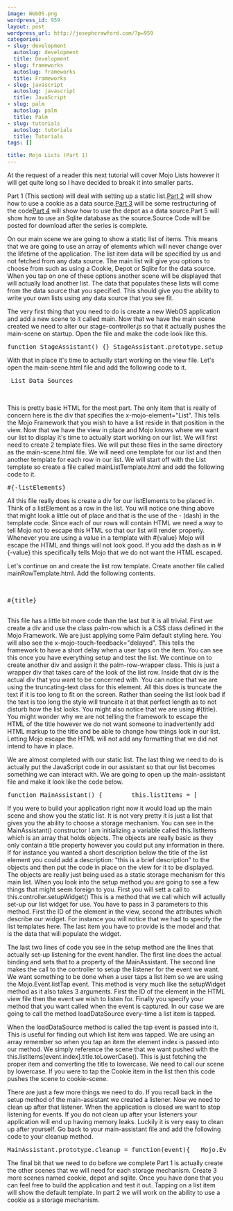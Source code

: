 ```yaml
--- 
image: WebOS.png
wordpress_id: 959
layout: post
wordpress_url: http://josephcrawford.com/?p=959
categories: 
- slug: development
  autoslug: development
  title: Development
- slug: frameworks
  autoslug: frameworks
  title: Frameworks
- slug: javascript
  autoslug: javascript
  title: JavaScript
- slug: palm
  autoslug: palm
  title: Palm
- slug: tutorials
  autoslug: tutorials
  title: Tutorials
tags: []

title: Mojo Lists (Part 1)
---
```


At the request of a reader this next tutorial will cover Mojo Lists however it will get quite long so I have decided to break it into smaller parts.

Part 1 (This section) will deal with setting up a static list.[Part 2](http://www.josephcrawford.com/2009/09/21/mojo-lists-using-a-cookie-as-a-data-source-part-2/) will show how to use a cookie as a data source.[Part 3](http://www.josephcrawford.com/2009/10/03/mojo-lists-restructuring-our-code-part-3/) will be some restructuring of the code[Part 4](http://www.josephcrawford.com/2009/10/11/mojo-lists-using-the-depot-as-a-data-source-part-4/) will show how to use the depot as a data source.Part 5 will show how to use an Sqlite database as the source.Source Code will be posted for download after the series is complete.

On our main scene we are going to show a static list of items.  This means that we are going to use an array of elements which will never change over the lifetime of the application.  The list item data will be specified by us and not fetched from any data source.  The main list will give you options to choose from such as using a Cookie, Depot or Sqlite for the data source.  When you tap on one of these options another scene will be displayed that will actually load another list.  The data that populates these lists will come from the data source that you specified.  This should give you the ability to write your own lists using any data source that you see fit.

The very first thing that you need to do is create a new WebOS application and add a new scene to it called main.  Now that we have the main scene created we need to alter our stage-controller.js so that it actually pushes the main-scene on startup.  Open the file and make the code look like this.
<pre lang="javascript" line="1">function StageAssistant() {} StageAssistant.prototype.setup = function() {    Mojo.Controller.stageController.pushScene(“main”);}</pre>
With that in place it's time to actually start working on the view file.  Let's open the main-scene.html file and add the following code to it.
<pre lang="html" line="1"><div id=“feedTitle” class=“palm-header center”> List Data Sources <div class="“palm-header-spacer”"></div> <div class="“mainScene”" id="“mainScene”"><div id="“mainListWgt”" x-mojo-element="“List”"></div> </div></pre>
This is pretty basic HTML for the most part.  The only item that is really of concern here is the div that specifies the x-mojo-element="List".  This tells the Mojo Framework that you wish to have a list reside in that position in the view.  Now that we have the view in place and Mojo knows where we want our list to display it's time to actually start working on our list.  We will first need to create 2 template files.  We will put these files in the same directory as the main-scene.html file.  We will need one template for our list and then another template for each row in our list.  We will start off with the List template so create a file called mainListTemplate.html and add the following code to it.
<pre lang="html" line="1"><div class="“palm-list”">#{-listElements}</div></pre>
All this file really does is create a div for our listElements to be placed in.  Think of a listElement as a row in the list.  You will notice one thing above that might look a little out of place and that is the use of the - (dash) in the template code.  Since each of our rows will contain HTML we need a way to tell Mojo not to escape this HTML so that our list will render properly.  Whenever you are using a value in a template with #{value} Mojo will escape the HTML and things will not look good.  If you add the dash as in #{-value} this specifically tells Mojo that we do not want the HTML escaped.

Let's continue on and create the list row template.  Create another file called mainRowTemplate.html.  Add the following contents.
<pre lang="html" line="1"><div x-mojo-touch-feedback="“delayed”" class="“palm-row”">    <div class="“palm-row-wrapper”">        <div id=“itemTitle” class=“title truncating-text”>#{title}</div>    </div></pre>
This file has a little bit more code than the last but it is all trivial.  First we create a div and use the class palm-row which is a CSS class defined in the Mojo Framework.  We are just applying some Palm default styling here.  You will also see the x-mojo-touch-feedback="delayed".  This tells the framework to have a short delay when a user taps on the item.  You can see this once you have everything setup and test the list.  We continue on to create another div and assign it the palm-row-wrapper class.  This is just a wrapper div that takes care of the look of the list row.  Inside that div is the actual div that you want to be concerned with.  You can notice that we are using the truncating-text class for this element.  All this does is truncate the text if it is too long to fit on the screen.  Rather than seeing the list look bad if the text is too long the style will truncate it at that perfect length as to not disturb how the list looks.  You might also notice that we are using #{title}.  You might wonder why we are not telling the framework to escape the HTML of the title however we do not want someone to inadvertently add HTML markup to the title and be able to change how things look in our list.  Letting Mojo escape the HTML will not add any formatting that we did not intend to have in place.

We are almost completed with our static list.  The last thing we need to do is actually put the JavaScript code in our assistant so that our list becomes something we can interact with.  We are going to open up the main-assistant file and make it look like the code below.
<pre lang="javascript" line="1">function MainAssistant() {        this.listItems = [            {                title: “Cookie”            },            {                title: “Depot”            },            {                title: “SqLite”            }        ];} MainAssistant.prototype.setup = function() {    this.controller.setupWidget(“mainListWgt”,        {            itemTemplate: “main/mainRowTemplate”,            listTemplate: “main/mainListTemplate”,            swipeToDelete: false,            renderLimit: 40,            reorderable: false        },        {            items: this.listItems        }    );       this.mainListHandler = this.loadDataSource.bindAsEventListener(this);    this.controller.listen(“mainListWgt”, Mojo.Event.listTap, this.mainListHandler);} MainAssistant.prototype.loadDataSource = function(event){    Mojo.Controller.stageController.pushScene( this.listItems[event.index].title.toLowerCase() );} MainAssistant.prototype.activate = function(event) { }  MainAssistant.prototype.deactivate = function(event) { } MainAssistant.prototype.cleanup = function(event) { }</pre>
If you were to build your application right now it would load up the main scene and show you the static list.  It is not very pretty it is just a list that gives you the ability to choose a storage mechanism.  You can see in the MainAssistant() constructor I am initializing a variable called this.listItems which is an array that holds objects.  The objects are really basic as they only contain a title property however you could put any information in there.  If for instance you wanted a short description below the title of the list element you could add a description: "this is a brief description" to the objects and then put the code in place on the view for it to be displayed.  The objects are really just being used as a static storage mechanism for this main list.  When you look into the setup method you are going to see a few things that might seem foreign to you.  First you will sett a call to this.controller.setupWidget()  This is a method that we call which will actually set-up our list widget for use.  You have to pass in 3 parameters to this method.  First the ID of the element in the view, second the attributes which describe our widget.  For instance you will notice that we had to specify the list templates here.  The last item you have to provide is the model and that is the data that will populate the widget.

The last two lines of code you see in the setup method are the lines that actually set-up listening for the event handler.  The first line does the actual binding and sets that to a property of the MainAssistant.  The second line makes the call to the controller to setup the listener for the event we want.  We want something to be done when a user taps a list item so we are using the Mojo.Event.listTap event.  This method is very much like the setupWidget method as it also takes 3 arguments.  First the ID of the element in the HTML view file then the event we wish to listen for.  Finally you specify your method that you want called when the event is captured.  In our case we are going to call the method loadDataSource every-time a list item is tapped.

When the loadDataSource method is called the tap event is passed into it.  This is useful for finding out which list item was tapped.  We are using an array remember so when you tap an item the element index is passed into our method.  We simply reference the scene that we want pushed with the this.listItems[event.index].title.toLowerCase().  This is just fetching the proper item and converting the title to lowercase.  We need to call our scene by lowercase.  If you were to tap the Cookie item in the list then this code pushes the scene to cookie-scene.

There are just a few more things we need to do.  If you recall back in the setup method of the main-assistant we created a listener.  Now we need to clean up after that listener.  When the application is closed we want to stop listening for events.  If you do not clean up after your listeners your application will end up having memory leaks.  Luckily it is very easy to clean up after yourself.  Go back to your main-assistant file and add the following code to your cleanup method.
<pre lang="javascript" line="1">MainAssistant.prototype.cleanup = function(event){   Mojo.Event.stopListening(this.controller.get(“mainListWgt”), Mojo.Event.listTap, this.mainListHandler);}</pre>
The final bit that we need to do before we complete Part 1 is actually create the other scenes that we will need for each storage mechanism.  Create 3 more scenes named cookie, depot and sqlite.  Once you have done that you can feel free to build the application and test it out.  Tapping on a list item will show the default template.  In part 2 we will work on the ability to use a cookie as a storage mechanism.
